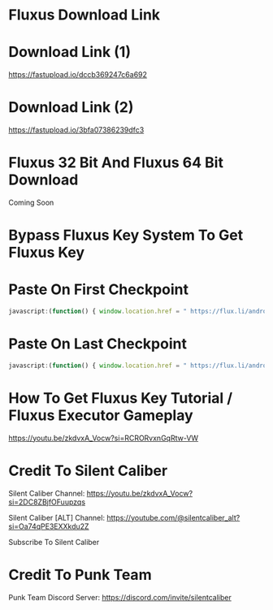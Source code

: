 # Fluxus Download Link


# Download Link (1)
https://fastupload.io/dccb369247c6a692

# Download Link (2)
https://fastupload.io/3bfa07386239dfc3

# Fluxus 32 Bit And Fluxus 64 Bit Download

Coming Soon

# Bypass Fluxus Key System To Get Fluxus Key

# Paste On First Checkpoint
```Javascript
javascript:(function() { window.location.href = " https://flux.li/android/external/check1.php"; })();
```
# Paste On Last Checkpoint
```Javascript
javascript:(function() { window.location.href = " https://flux.li/android/external/main.php"; })();
```
# How To Get Fluxus Key Tutorial / Fluxus Executor Gameplay
https://youtu.be/zkdvxA_Vocw?si=RCRORvxnGqRtw-VW
 
# Credit To Silent Caliber
Silent Caliber Channel:
https://youtu.be/zkdvxA_Vocw?si=2DC8ZBjfOFuupzqs

Silent Caliber [ALT] Channel:
https://youtube.com/@silentcaliber_alt?si=Oa74qPE3EXXkdu2Z

Subscribe To Silent Caliber

# Credit To Punk Team
Punk Team Discord Server:
https://discord.com/invite/silentcaliber

